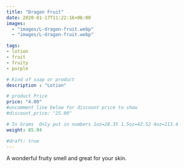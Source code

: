 ```yaml
---
title: "Dragon Fruit"
date: 2020-01-17T11:22:16+06:00
images: 
  - "images/L-dragon-fruit.webp"
  - "images/L-dragon-fruit.webp"

tags:
- lotion
- fruit
- fruity
- purple

# Kind of soap or product
description : "Lotion"

# product Price
price: "4.00"
#uncomment line below for discount price to show
#discount_price: "25.00"

# In Grams  Only put in numbers 1oz=28.35 1.5oz=42.52 4oz=113.4
weight: 85.04

#draft: true
---
```

A wonderful fruity smell and great for your skin.
